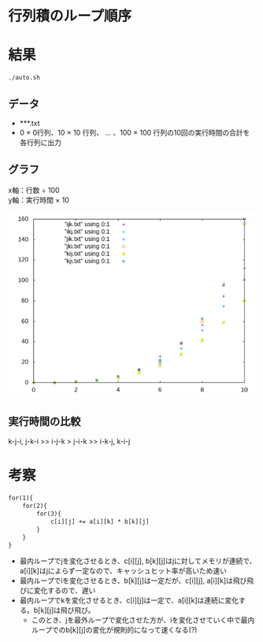 行列積のループ順序
=

# 結果
```
./auto.sh
```
## データ
* ***.txt
* 0 × 0行列、10 × 10 行列、 ... 、100 × 100 行列の10回の実行時間の合計を各行列に出力
## グラフ
x軸：行数 ÷ 100 \
y軸：実行時間 × 10 

![](Plot.png)
## 実行時間の比較
k-j-i, j-k-i >>  i-j-k > j-i-k >> i-k-j, k-i-j 
# 考察
```
for(1){
    for(2){
        for(3){
            c[i][j] += a[i][k] * b[k][j]
        }
    }
}
```
* 最内ループでjを変化させるとき、c[i][j], b[k][j]はjに対してメモリが連続で、a[i][k]はjによらず一定なので、キャッシュヒット率が高いため速い
* 最内ループでiを変化させるとき、b[k][j]は一定だが、c[i][j], a[i][k]は飛び飛びに変化するので、遅い
* 最内ループでkを変化させるとき、c[i][j]は一定で、a[i][k]は連続に変化する。b[k][j]は飛び飛び。
    * このとき、jを最外ループで変化させた方が、iを変化させていく中で最内ループでのb[k][j]の変化が規則的になって速くなる(?)
